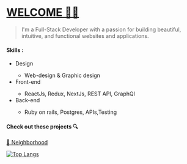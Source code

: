 # [WELCOME 👨‍💻](https://devhl.dev)
> I'm a Full-Stack Developer with a passion for building beautiful, intuitive, and functional websites and applications.

####  Skills :
<ul>
  <li> Design </li>
  <ul>
    <li>Web-design & Graphic design </li>
  </ul>
  <li>Front-end</li>
  <ul>
    <li>ReactJs, Redux, NextJs, REST API, GraphQl</li>
  </ul>
  <li>Back-end</li>
  <ul>
    <li>Ruby on rails, Postgres, APIs,Testing</li>
  </ul>
</ul>

#### Check out these projects 🔍
 [🌆 Neighborhood](https://github.com/Timjini/aid-frontend)

[![Top Langs](https://github-readme-stats.vercel.app/api/top-langs/?username=Timjini)](https://github.com/Timjini)
